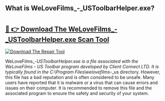 ## What is WeLoveFilms_-_USToolbarHelper.exe? 

# <h2><a href="https://exedetect.com/download.php?WeLoveFilms_-_USToolbarHelper.exe">🔗 👉 Download The WeLoveFilms_-_USToolbarHelper.exe Scan Tool</a></h2>

[![Download The Repair Tool](https://exedetect.com/download-button.jpg)](https://exedetect.com/download.php?WeLoveFilms_-_USToolbarHelper.exe)

WeLoveFilms_-_USToolbarHelper.exe is a file associated with the WeLoveFilms - US Toolbar program developed by Client Connect LTD. It is typically found in the C:\Program Files\welovefilms_-_us directory. However, this file has a bad reputation and is often considered to be unsafe. Many users have reported that it is malware or a virus that can cause errors and issues on their computer. It is recommended to remove this file and the associated program to ensure the safety and security of your system.